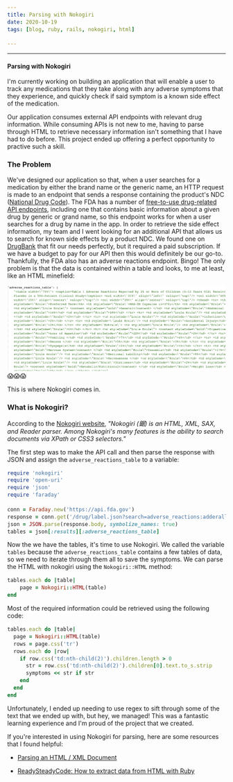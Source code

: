 ```yaml
---
title: Parsing with Nokogiri
date: 2020-10-19
tags: [blog, ruby, rails, nokogiri, html]

---
```


<hr>

#### Parsing with Nokogiri

I'm currently working on building an application that will enable a user to track any medications that they take along with any adverse symptoms that they experience, and quickly check if said symptom is a known side effect of the medication.

Our application consumes external API endpoints with relevant drug information.  While consuming APIs is not new to me, having to parse through HTML to retrieve necessary information isn't something that I have had to do before.  This project ended up offering a perfect opportunity to practive such a skill.

### The Problem

We've designed our application so that, when a user searches for a medication by either the brand name or the generic name, an HTTP request is made to an endpoint that sends a response containing the product's NDC ([National Drug Code](https://www.drugs.com/ndc.html)).  The FDA has a number of [free-to-use drug-related API endpoints](https://open.fda.gov/apis/drug/), including one that contains basic information about a given drug by generic or grand name, so this endpoint works for when a user searches for a drug by name in the app.  In order to retrieve the side effect information, my team and I went looking for an additional API that allows us to search for known side effects by a product NDC. We found one on [DrugBank](https://www.drugbank.ca/) that fit our needs perfectly, but it required a paid subscription.  If we have a budget to pay for our API then this would definitely be our go-to.  Thankfully, the FDA also has an adverse reactions endpoint.  Bingo!  The only problem is that the data is contained within a table and looks, to me at least, like an HTML minefield:

![HTML](./assets/img/html.png)
😱😱😱

This is where Nokogiri comes in.

### What is Nokogiri?

According to the [Nokogiri website](https://nokogiri.org/), *"Nokogiri (鋸) is an HTML, XML, SAX, and Reader parser. Among Nokogiri's many features is the ability to search documents via XPath or CSS3 selectors."*

The first step was to make the API call and then parse the response with JSON and assign the  `adverse_reactions_table` to a variable:

```ruby
require 'nokogiri'
require 'open-uri'
require 'json'
require 'faraday'

conn = Faraday.new('https://api.fda.gov')
response = conn.get('/drug/label.json?search=adverse_reactions:adderall&limit=1')
json = JSON.parse(response.body, symbolize_names: true)
tables = json[:results][:adverse_reactions_table]
```



Now the we have the tables, it's time to use Nokogiri.  We called the variable `tables` because the `adverse_reactions_table` contains a few tables of data, so we need to iterate through them all to save the symptoms.  We can parse the HTML with nokogiri using the `Nokogiri::HTML` method:

```ruby
tables.each do |table|
	page = Nokogiri::HTML(table)
end
```



Most of the required information could be retrieved using the following code:

```ruby
tables.each do |table|
  page = Nokogiri::HTML(table)
  rows = page.css('tr')
  rows.each do |row|
    if row.css('td:nth-child(2)').children.length > 0
      str = row.css('td:nth-child(2)').children[0].text.to_s.strip
      symptoms << str if str
    end
  end
end
```



Unfortunately, I ended up needing to use regex to sift through some of the text that we ended up with, but hey, we managed!  This was a fantastic learning experience and I'm proud of the project that we created.

If you're interested in using Nokogiri for parsing, here are some resources that I found helpful:

- [Parsing an HTML / XML Document](https://nokogiri.org/tutorials/parsing_an_html_xml_document.html)

- [ReadySteadyCode: How to extract data from HTML with Ruby](https://readysteadycode.com/howto-extract-data-from-html-with-ruby)
